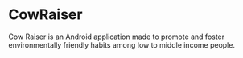 # CowRaiser
Cow Raiser is an Android application made to promote and foster environmentally friendly habits among low to middle income people.
